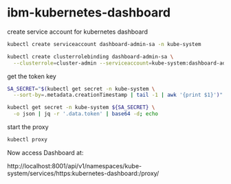 # ibm-kubernetes-dashboard

create service account for kubernetes dashboard
```bash
kubectl create serviceaccount dashboard-admin-sa -n kube-system

kubectl create clusterrolebinding dashboard-admin-sa \
  --clusterrole=cluster-admin --serviceaccount=kube-system:dashboard-admin-sa
```

get the token key
```bash
SA_SECRET="$(kubectl get secret -n kube-system \
  --sort-by=.metadata.creationTimestamp | tail -1 | awk '{print $1}')"

kubectl get secret -n kube-system ${SA_SECRET} \
  -o json | jq -r '.data.token' | base64 -d; echo
```

start the proxy
```bash
kubectl proxy
```

Now access Dashboard at:

http://localhost:8001/api/v1/namespaces/kube-system/services/https:kubernetes-dashboard:/proxy/
